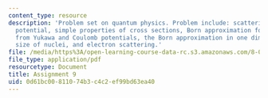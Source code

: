```yaml
---
content_type: resource
description: 'Problem set on quantum physics. Problem include: scattering from a reflectionless
  potential, simple properties of cross sections, Born approximation for scattering
  from Yukawa and Coulomb potentials, the Born approximation in one dimension, the
  size of nuclei, and electron scattering.'
file: /media/https%3A/open-learning-course-data-rc.s3.amazonaws.com/8-06-quantum-physics-iii-spring-2005/0d61bc00811074b3c4c2ef99bd63ea40_ps9.pdf
file_type: application/pdf
resourcetype: Document
title: Assignment 9
uid: 0d61bc00-8110-74b3-c4c2-ef99bd63ea40
---
```

